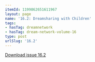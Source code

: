 ```yaml
---
itemId: 1199862651611967
layout: page
name: '16.2: Dreamsharing with Children'
tags:
- hasTag: dreamnetwork
- hasTag: dream-network-volume-16
type: post
urlSlug: '16.2'
---
```

<a href="files/pdfs/Volume_16/16.2-Dream-Network-Vol-16-No-2.pdf" download="">Download issue 16.2</a>